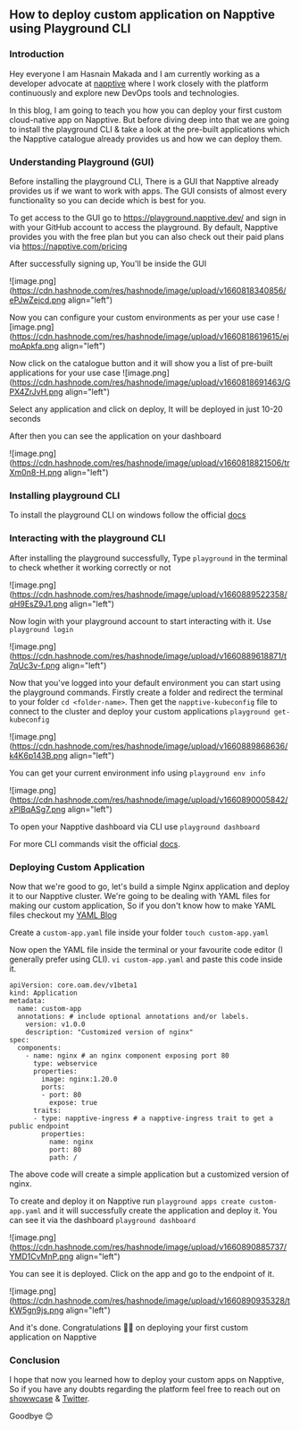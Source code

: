## How to deploy custom application on Napptive using Playground CLI

### Introduction

Hey everyone I am Hasnain Makada and I am currently working as a developer advocate at [napptive](https://napptive.com/) where I work closely with the platform continuously and explore new DevOps tools and technologies.

In this blog, I am going to teach you how you can deploy your first custom cloud-native app on Napptive. But before diving deep into that we are going to install the playground CLI & take a look at the pre-built applications which the Napptive catalogue already provides us and how we can deploy them.

### Understanding Playground (GUI)

Before installing the playground CLI, There is a GUI that Napptive already provides us if we want to work with apps. The GUI consists of almost every functionality so you can decide which is best for you.

To get access to the GUI go to https://playground.napptive.dev/ and sign in with your GitHub account to access the playground. By default, Napptive provides you with the free plan but you can also check out their paid plans via https://napptive.com/pricing

After successfully signing up, You'll be inside the GUI

![image.png](https://cdn.hashnode.com/res/hashnode/image/upload/v1660818340856/ePJwZejcd.png align="left")

Now you can configure your custom environments as per your use case
![image.png](https://cdn.hashnode.com/res/hashnode/image/upload/v1660818619615/ejmoApkfa.png align="left")

Now click on the catalogue button and it will show you a list of pre-built applications for your use case
![image.png](https://cdn.hashnode.com/res/hashnode/image/upload/v1660818691463/GPX4ZrJvH.png align="left")

Select any application and click on deploy, It will be deployed in just 10-20 seconds

After then you can see the application on your dashboard

![image.png](https://cdn.hashnode.com/res/hashnode/image/upload/v1660818821506/trXm0n8-H.png align="left")

### Installing playground CLI

To install the playground CLI on windows follow the official [docs](https://docs.napptive.com/Downloads.html#windows-releases)

### Interacting with the playground CLI

After installing the playground successfully, Type `playground` in the terminal to check whether it working correctly or not

![image.png](https://cdn.hashnode.com/res/hashnode/image/upload/v1660889522358/qH9EsZ9J1.png align="left")

Now login with your playground account to start interacting with it. Use `playground login`

![image.png](https://cdn.hashnode.com/res/hashnode/image/upload/v1660889618871/t7qUc3v-f.png align="left")

Now that you've logged into your default environment you can start using the playground commands. Firstly create a folder and redirect the terminal to your folder `cd <folder-name>`. Then get the `napptive-kubeconfig` file to connect to the cluster and deploy your custom applications `playground get-kubeconfig`

![image.png](https://cdn.hashnode.com/res/hashnode/image/upload/v1660889868636/k4K6p143B.png align="left")

You can get your current environment info using `playground env info`

![image.png](https://cdn.hashnode.com/res/hashnode/image/upload/v1660890005842/xPlBqASg7.png align="left")

To open your Napptive dashboard via CLI use `playground dashboard`

For more CLI commands visit the official [docs](https://docs.napptive.com/playground/CLI.html).

### Deploying Custom Application

Now that we're good to go, let's build a simple Nginx application and deploy it to our Napptive cluster. We're going to be dealing with YAML files for making our custom application, So if you don't know how to make YAML files checkout my [YAML Blog](https://hasnainm.hashnode.dev/intro-to-yaml)

Create a `custom-app.yaml` file inside your folder `touch custom-app.yaml`

Now open the YAML file inside the terminal or your favourite code editor (I generally prefer using CLI). `vi custom-app.yaml` and paste this code inside it.
```
apiVersion: core.oam.dev/v1beta1
kind: Application
metadata:
  name: custom-app
  annotations: # include optional annotations and/or labels.
    version: v1.0.0
    description: "Customized version of nginx"
spec:
  components:
    - name: nginx # an nginx component exposing port 80
      type: webservice
      properties:
        image: nginx:1.20.0
        ports:
        - port: 80
          expose: true
      traits:
      - type: napptive-ingress # a napptive-ingress trait to get a public endpoint
        properties:
          name: nginx
          port: 80
          path: /

```
The above code will create a simple application but a customized version of nginx.

To create and deploy it on Napptive run `playground apps create custom-app.yaml` and it will successfully create the application and deploy it. You can see it via the dashboard `playground dashboard`

![image.png](https://cdn.hashnode.com/res/hashnode/image/upload/v1660890885737/YMD1CvMnP.png align="left")

You can see it is deployed. Click on the app and go to the endpoint of it.

![image.png](https://cdn.hashnode.com/res/hashnode/image/upload/v1660890935328/tKW5gn9js.png align="left")

And it's done. Congratulations 🎉🎉 on deploying your first custom application on Napptive

### Conclusion

I hope that now you learned how to deploy your custom apps on Napptive, So if you have any doubts regarding the platform feel free to reach out on [showwcase](https://showwcase.com/hasnainmakada-99) & [Twitter](https://twitter.com/Hasnain_Makada).

Goodbye 😊
